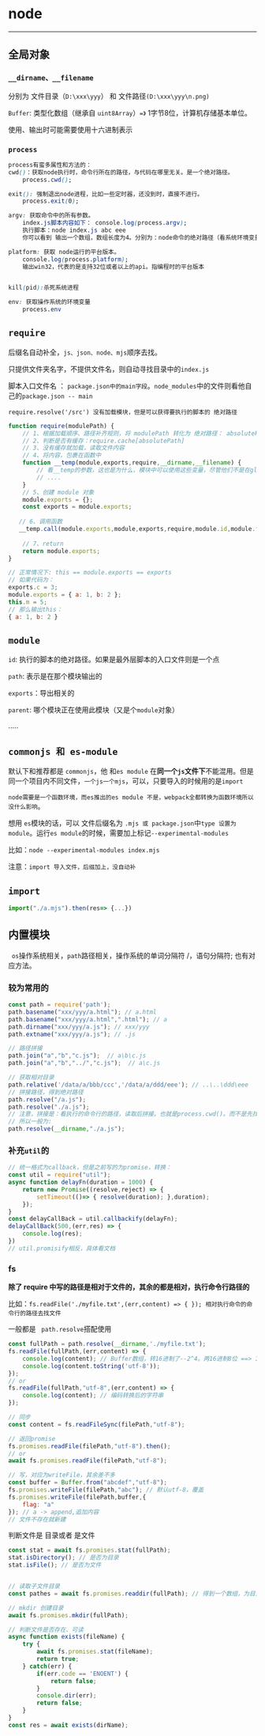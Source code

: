 # node

<hr/>

## 全局对象

### `__dirname、__filename`

分别为  文件目录（`D:\xxx\yyy`） 和 文件路径`(D:\xxx\yyy\n.png)`

`Buffer`: 类型化数组（继承自 `uint8Array`）`=》` 1字节8位，计算机存储基本单位。

使用、输出时可能需要使用十六进制表示

### `process`

```css
process有蛮多属性和方法的：
cwd()：获取node执行时，命令行所在的路径，与代码在哪里无关。是一个绝对路径。
	process.cwd();

exit(): 强制退出node进程，比如一些定时器，还没到时，直接不进行。
	process.exit(0);

argv: 获取命令中的所有参数。
    index.js脚本内容如下： console.log(process.argv);
    执行脚本：node index.js abc eee 
    你可以看到 输出一个数组，数组长度为4。分别为：node命令的绝对路径（看系统环境变量） 、 index.js的绝对路径、abc、eee

platform: 获取 node运行的平台版本。
    console.log(process.platform);
    输出win32，代表的是支持32位或者以上的api。指编程时的平台版本


kill(pid):杀死系统进程

env: 获取操作系统的环境变量
	process.env
```

## `require`

后缀名自动补全，`js、json、node、mjs`顺序去找。

只提供文件夹名字，不提供文件名，则自动寻找目录中的`index.js`

脚本入口文件名 ： `package.json中的main字段`。`node_modules`中的文件则看他自己的`package.json -- main`



`require.resolve('/src') 没有加载模块，但是可以获得要执行的脚本的 绝对路径`

```js
function require(modulePath) {
    // 1、根据加载顺序、路径补齐规则，将 modulePath 转化为 绝对路径： absolutePath
    // 2、判断是否有缓存：require.cache[absolutePath]
    // 3、没有缓存就加载，读取文件内容
    // 4、将内容，包裹在函数中
    function __temp(module,exports,require,__dirname,__filename) {
        // 看__temp的参数，这也是为什么，模块中可以使用这些变量，尽管他们不是在global中的属性。
        // ....
    }
    // 5、创建 module 对象
    module.exports = {};
    const exports = module.exports;
    
   // 6、调用函数
   __temp.call(module.exports,module,exports,require,module.id,module.filename);
    
    // 7、return
    return module.exports;
}

// 正常情况下: this == module.exports == exports
// 如果代码为：
exports.c = 3;
module.exports = { a: 1, b: 2 };
this.m = 5;
// 那么输出this：
{ a: 1, b: 2 }
```



## `module`

`id`: 执行的脚本的绝对路径。如果是最外层脚本的入口文件则是一个点

`path`: 表示是在那个模块输出的

`exports`：导出相关的

`parent`: 哪个模块正在使用此模块（又是个`module`对象）

.....



## `commonjs 和 es-module`

默认下和推荐都是 `commonjs`，他 和`es module` 在**同一个`js`文件下**不能混用。但是同一个项目内不同文件，`一个js一个mjs`，可以，只要导入的时候用的是`import`

`node需要是一个函数环境，而es推出的es module 不是，webpack全都转换为函数环境所以没什么影响`。

想用 `es`模块的话，可以 文件后缀名为 `.mjs 或 package.json`中`type 设置为 module`。运行`es module`的时候，需要加上标记`--experimental-modules`

比如：`node --experimental-modules index.mjs`

注意：`import 导入文件，后缀加上，没自动补`



## `import`

```js
import("./a.mjs").then(res=> {...})
```



## 内置模块

` os`操作系统相关，`path`路径相关，操作系统的单词分隔符 /，语句分隔符; 也有对应方法。

###  较为常用的

```js
const path = require('path');
path.basename("xxx/yyy/a.html"); // a.html
path.basename("xxx/yyy/a.html",".html"); // a
path.dirname("xxx/yyy/a.js"); // xxx/yyy
path.extname("xxx/yyy/a.js"); // .js

// 路径拼接
path.join("a","b","c.js");  // a\b\c.js
path.join("a","b","../","c.js");  // a\c.js

// 获取相对目录
path.relative('/data/a/bbb/ccc','/data/a/ddd/eee'); // ..\..\ddd\eee
// 拼接路径，得到绝对路径
path.resolve("/a.js"); 
path.resolve("./a.js"); 
// 注意，拼接是：看执行的命令行的路径，读取后拼接。也就是process.cwd()。而不是先找a.js的位置，再去拼接
// 所以一般为:
path.resolve(__dirname,"./a.js"); 
```

### 补充`util`的

```js
// 统一格式为callback，但是之前写的为promise，转换：
const util = require("util");
async function delayFn(duration = 1000) {
    return new Promise((resolve,reject) => {  
    	setTimeout(()=> { resolve(duration); },duration);
    });
}
const delayCallBack = util.callbackify(delayFn);
delayCallBack(500,(err,res) => {
    console.log(res);
})
// util.promisify相反，具体看文档
```

### fs

**除了 require 中写的路径是相对于文件的，其余的都是相对，执行命令行路径的**

比如：`fs.readFile('./myfile.txt',(err,content) => { }); 相对执行命令的命令行的路径去找文件`

一般都是 ` path.resolve`搭配使用

```js
const fullPath = path.resolve(__dirname,'./myfile.txt');
fs.readFile(fullPath,(err,content) => {
    console.log(content); // Buffer数组，转16进制了--2^4。两16进制8位 ==> 1字节
    console.log(content.toString('utf-8'));
});
// or
fs.readFile(fullPath,"utf-8",(err,content) => {
    console.log(content); // 编码转换后的字符串
});

// 同步
const content = fs.readFileSync(filePath,"utf-8");

// 返回promise
fs.promises.readFile(filePath,"utf-8").then();
// or
await fs.promises.readFile(filePath,"utf-8");

// 写，对应为writeFile，其余差不多
const buffer = Buffer.from("abcdef","utf-8");
fs.promises.writeFile(filePath,"abc"); // 默认utf-8，覆盖
fs.promises.writeFile(filePath,buffer,{
    flag: "a"
}); // a -> append,追加内容
// 文件不存在就新建
```

判断文件是 目录或者 是文件

```js
const stat = await fs.promises.stat(fullPath);
stat.isDirectory(); // 是否为目录
stat.isFile(); // 是否为文件
```

```js

// 读取子文件目录
const pathes = await fs.promises.readdir(fullPath); // 得到一个数组，为目录下的每一个子文件名，文件夹则无后缀

// mkdir 创建目录
await fs.promises.mkdir(fullPath);

// 判断文件是否存在、可读
async function exists(fileName) {
    try {
        await fs.promises.stat(fileName);
        return true;
    } catch(err) {
        if(err.code == 'ENOENT') {
            return false;
        }
        console.dir(err);
        return false;
    }
}
const res = await exists(dirName);
```



